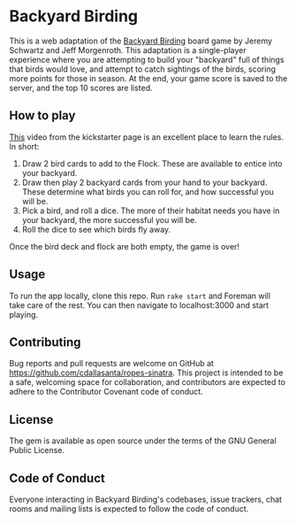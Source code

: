# Backyard Birding
This is a web adaptation of the [Backyard Birding](https://www.kickstarter.com/projects/backyardbirdinggame/backyard-birding?ref=nav_search&result=project&term=backyard%20birding) board game by Jeremy Schwartz and Jeff Morgenroth. This adaptation is a single-player experience where you are attempting to build your "backyard" full of things that birds would love, and attempt to catch sightings of the birds, scoring more points for those in season. At the end, your game score is saved to the server, and the top 10 scores are listed.

## How to play
[This](https://www.youtube.com/watch?v=_vJUEIh6yHc) video from the kickstarter page is an excellent place to learn the rules. In short:
1. Draw 2 bird cards to add to the Flock. These are available to entice into your backyard.
2. Draw then play 2 backyard cards from your hand to your backyard. These determine what birds you can roll for, and how successful you will be.
3. Pick a bird, and roll a dice. The more of their habitat needs you have in your backyard, the more successful you will be.
4. Roll the dice to see which birds fly away.

Once the bird deck and flock are both empty, the game is over!

## Usage
To run the app locally, clone this repo. Run `rake start` and Foreman will take care of the rest. You can then navigate to localhost:3000 and start playing.

## Contributing
Bug reports and pull requests are welcome on GitHub at https://github.com/cdallasanta/ropes-sinatra. This project is intended to be a safe, welcoming space for collaboration, and contributors are expected to adhere to the Contributor Covenant code of conduct.

## License
The gem is available as open source under the terms of the GNU General Public License.

## Code of Conduct
Everyone interacting in Backyard Birding's codebases, issue trackers, chat rooms and mailing lists is expected to follow the code of conduct.
